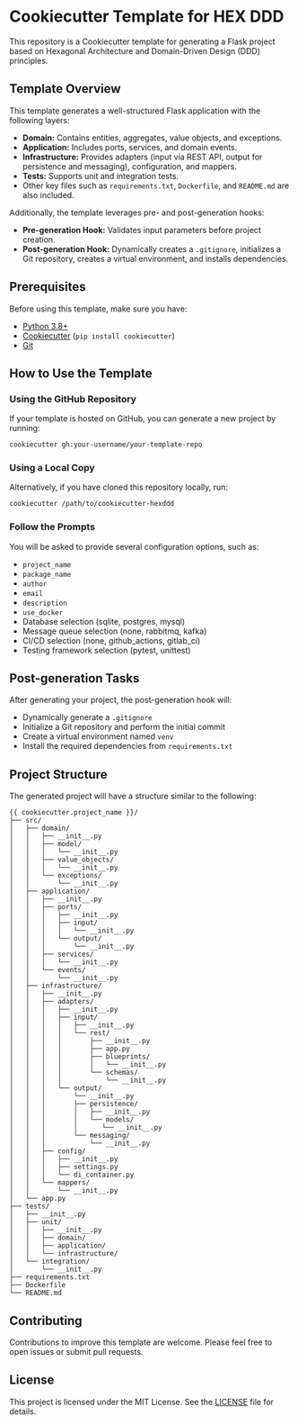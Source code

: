
# Cookiecutter Template for HEX DDD

This repository is a Cookiecutter template for generating a Flask project based on Hexagonal Architecture and Domain-Driven Design (DDD) principles.

## Template Overview

This template generates a well-structured Flask application with the following layers:
- **Domain:** Contains entities, aggregates, value objects, and exceptions.
- **Application:** Includes ports, services, and domain events.
- **Infrastructure:** Provides adapters (input via REST API, output for persistence and messaging), configuration, and mappers.
- **Tests:** Supports unit and integration tests.
- Other key files such as `requirements.txt`, `Dockerfile`, and `README.md` are also included.

Additionally, the template leverages pre- and post-generation hooks:
- **Pre-generation Hook:** Validates input parameters before project creation.
- **Post-generation Hook:** Dynamically creates a `.gitignore`, initializes a Git repository, creates a virtual environment, and installs dependencies.

## Prerequisites

Before using this template, make sure you have:
- [Python 3.8+](https://www.python.org/downloads/)
- [Cookiecutter](https://cookiecutter.readthedocs.io/en/latest/installation.html) (`pip install cookiecutter`)
- [Git](https://git-scm.com/downloads)

## How to Use the Template

### Using the GitHub Repository
If your template is hosted on GitHub, you can generate a new project by running:
```sh
cookiecutter gh:your-username/your-template-repo
```

### Using a Local Copy
Alternatively, if you have cloned this repository locally, run:
```sh
cookiecutter /path/to/cookiecutter-hexddd
```

### Follow the Prompts
You will be asked to provide several configuration options, such as:
- `project_name`
- `package_name`
- `author`
- `email`
- `description`
- `use_docker`
- Database selection (sqlite, postgres, mysql)
- Message queue selection (none, rabbitmq, kafka)
- CI/CD selection (none, github_actions, gitlab_ci)
- Testing framework selection (pytest, unittest)

## Post-generation Tasks

After generating your project, the post-generation hook will:
- Dynamically generate a `.gitignore`
- Initialize a Git repository and perform the initial commit
- Create a virtual environment named `venv`
- Install the required dependencies from `requirements.txt`

## Project Structure

The generated project will have a structure similar to the following:
```
{{ cookiecutter.project_name }}/
├── src/
│   ├── domain/
│   │   ├── __init__.py
│   │   ├── model/
│   │   │   └── __init__.py
│   │   ├── value_objects/
│   │   │   └── __init__.py
│   │   └── exceptions/
│   │       └── __init__.py
│   ├── application/
│   │   ├── __init__.py
│   │   ├── ports/
│   │   │   ├── __init__.py
│   │   │   ├── input/
│   │   │   │   └── __init__.py
│   │   │   └── output/
│   │   │       └── __init__.py
│   │   ├── services/
│   │   │   └── __init__.py
│   │   └── events/
│   │       └── __init__.py
│   ├── infrastructure/
│   │   ├── __init__.py
│   │   ├── adapters/
│   │   │   ├── __init__.py
│   │   │   ├── input/
│   │   │   │   ├── __init__.py
│   │   │   │   └── rest/
│   │   │   │       ├── __init__.py
│   │   │   │       ├── app.py
│   │   │   │       ├── blueprints/
│   │   │   │       │   └── __init__.py
│   │   │   │       └── schemas/
│   │   │   │           └── __init__.py
│   │   │   └── output/
│   │   │       └── __init__.py
│   │   │       ├── persistence/
│   │   │       │   ├── __init__.py
│   │   │       │   └── models/
│   │   │       │      └── __init__.py
│   │   │       └── messaging/
│   │   │           └── __init__.py
│   │   ├── config/
│   │   │   ├── __init__.py
│   │   │   ├── settings.py
│   │   │   └── di_container.py
│   │   └── mappers/
│   │       └── __init__.py
│   └── app.py
├── tests/
│   ├── __init__.py
│   ├── unit/
│   │   ├── __init__.py
│   │   ├── domain/
│   │   ├── application/
│   │   └── infrastructure/
│   └── integration/
│       └── __init__.py
├── requirements.txt
├── Dockerfile
└── README.md
```

## Contributing

Contributions to improve this template are welcome. Please feel free to open issues or submit pull requests.

## License

This project is licensed under the MIT License. See the [LICENSE](LICENSE) file for details.
